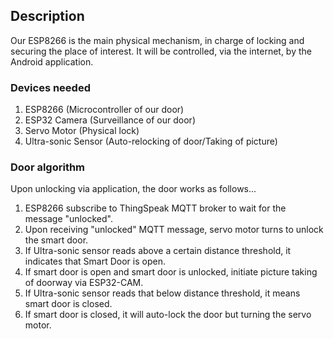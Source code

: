 ## Description </br>
Our ESP8266 is the main physical mechanism, in charge of locking and securing the place of
interest. It will be controlled, via the internet, by the Android application. 

### Devices needed </br>
1. ESP8266 (Microcontroller of our door)
2. ESP32 Camera (Surveillance of our door)
2. Servo Motor (Physical lock)
3. Ultra-sonic Sensor (Auto-relocking of door/Taking of picture)

### Door algorithm </br>
Upon unlocking via application, the door works as follows...
1. ESP8266 subscribe to ThingSpeak MQTT broker to wait for the message "unlocked".
2. Upon receiving "unlocked" MQTT message, servo motor turns to unlock the smart door.
3. If Ultra-sonic sensor reads above a certain distance threshold, it indicates that Smart Door is open.
4. If smart door is open and smart door is unlocked, initiate picture taking of doorway via ESP32-CAM.
5. If Ultra-sonic sensor reads that below distance threshold, it means smart door is closed.
6. If smart door is closed, it will auto-lock the door but turning the servo motor.
